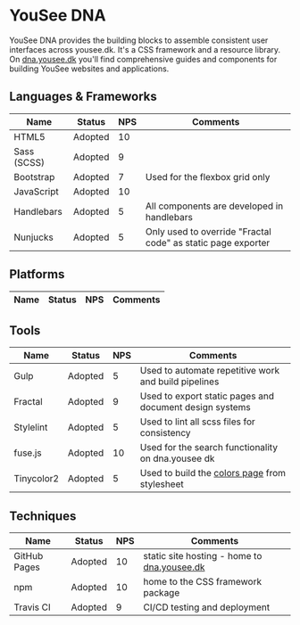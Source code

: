 # YouSee DNA
YouSee DNA provides the building blocks to assemble consistent user interfaces across yousee.dk. It's a CSS framework and a resource library. On [dna.yousee.dk](https://dna.yousee.dk) you'll find comprehensive guides and components for building YouSee websites and applications.


## Languages & Frameworks
| Name        | Status  | NPS | Comments |
|-------------|---------|-----|----------|
| HTML5       | Adopted | 10  |          |
| Sass (SCSS) | Adopted | 9   |          |
| Bootstrap   | Adopted | 7   | Used for the flexbox grid only |
| JavaScript  | Adopted | 10  |          |
| Handlebars  | Adopted | 5   | All components are developed in handlebars |
| Nunjucks    | Adopted | 5     | Only used to override "Fractal code" as static page exporter |

## Platforms
| Name         | Status  | NPS | Comments |
|--------------|---------|-----|----------|


## Tools
| Name            | Status  | NPS | Comments |
|-----------------|---------|-----|----------|
| Gulp            | Adopted | 5   | Used to automate repetitive work and build pipelines |
| Fractal         | Adopted | 9   | Used to export static pages and document design systems |
| Stylelint       | Adopted | 5   | Used to lint all scss files for consistency |
| fuse.js         | Adopted | 10  | Used for the search functionality on dna.yousee dk |
| Tinycolor2      | Adopted | 5   | Used to build the [colors page](https://dna.yousee.dk/docs/design-guidelines/colors) from stylesheet |

## Techniques
| Name         | Status  | NPS | Comments |
|--------------|---------|-----|----------|
| GitHub Pages | Adopted | 10  | static site hosting - home to [dna.yousee.dk](https://dna.yousee.dk)|
| npm          | Adopted | 10  | home to the CSS framework package |
| Travis CI    | Adopted | 9  | CI/CD testing and deployment |
